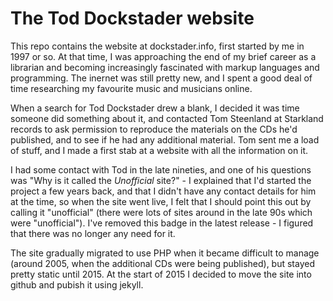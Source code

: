 The Tod Dockstader website
==========================

This repo contains the website at dockstader.info, first started by me in 1997 or so. At that time, I was approaching the end of my brief career as a librarian and becoming increasingly fascinated with markup languages and programming. The inernet was still pretty new, and I spent a good deal of time researching my favourite music and musicians online.

When a search for Tod Dockstader drew a blank, I decided it was time someone did something about it, and contacted Tom Steenland at Starkland records to ask permission to reproduce the materials on the CDs he'd published, and to see if he had any additional material. Tom sent me a load of stuff, and I made a first stab at a website with all the information on it.

I had some contact with Tod in the late nineties, and one of his questions was "Why is it called the *Unofficial* site?" - I explained that I'd started the project a few years back, and that I didn't have any contact details for him at the time, so when the site went live, I felt that I should point this out by calling it "unofficial" (there were lots of sites around in the late 90s which were "unofficial"). I've removed this badge in the latest release - I figured that there was no longer any need for it.

The site gradually migrated to use PHP when it became difficult to manage (around 2005, when the additional CDs were being published), but stayed pretty static until 2015. At the start of 2015 I decided to move the site into github and pubish it using jekyll.
